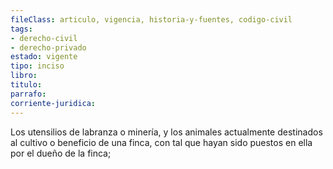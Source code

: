 ```yaml
---
fileClass: articulo, vigencia, historia-y-fuentes, codigo-civil
tags:
- derecho-civil
- derecho-privado
estado: vigente
tipo: inciso
libro:
titulo:
parrafo:
corriente-juridica:
---
```

Los utensilios de labranza o minería, y los animales actualmente destinados al cultivo o beneficio de una finca, con tal que hayan sido puestos en ella por el dueño de la finca;